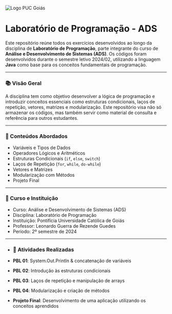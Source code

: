 ![Logo PUC Goiás](https://www.pucgoias.edu.br/wp-content/uploads/2020/08/puc-goias.svg)

# Laboratório de Programação - ADS

Este repositório reúne todos os exercícios desenvolvidos ao longo da disciplina de **Laboratório de Programação**, parte integrante do curso de **Análise e Desenvolvimento de Sistemas (ADS)**. Os códigos foram desenvolvidos durante o semestre letivo 2024/02, utilizando a linguagem **Java** como base para os conceitos fundamentais de programação.

---

### 📚 Visão Geral

A disciplina tem como objetivo desenvolver a lógica de programação e introduzir conceitos essenciais como estruturas condicionais, laços de repetição, vetores, matrizes e modularização. Este repositório visa não só armazenar os códigos, mas também servir como material de consulta e referência para outros estudantes.

---

### 🧠 Conteúdos Abordados

- Variáveis e Tipos de Dados
- Operadores Lógicos e Aritméticos
- Estruturas Condicionais (`if`, `else`, `switch`)
- Laços de Repetição (`for`, `while`, `do-while`)
- Vetores e Matrizes
- Modularização com Métodos
- Projeto Final

---

### 📅 Curso e Instituição

- Curso: Análise e Desenvolvimento de Sistemas (ADS)
- Disciplina: Laboratório de Programação
- Instituição: Pontifícia Universidade Católica de Goiás
- Professor: Leonardo Guerra de Rezende Guedes
- Período: 2º semestre de 2024

---

- ### 📝 Atividades Realizadas

- **PBL 01**: System.Out.Println & concatenação de variáveis
- **PBL 02**: Introdução às estruturas condicionais
- **PBL 03**: Laços de repetição e manipulação de arrays
- **PBL 04**: Modularização e criação de métodos
- **Projeto Final**: Desenvolvimento de uma aplicação utilizando os conceitos aprendidos

